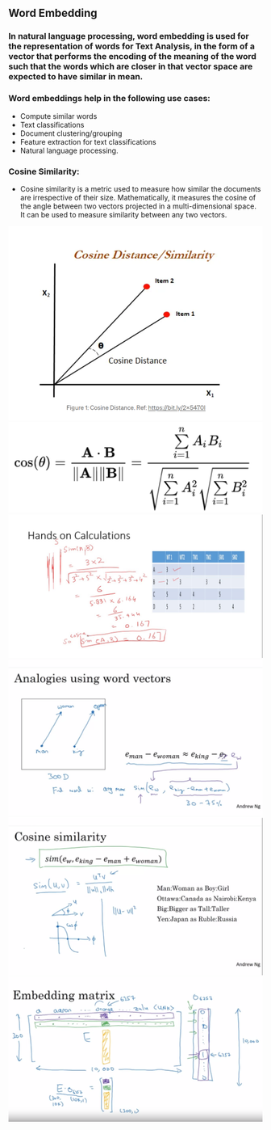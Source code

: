 ## Word Embedding
### In natural language processing, word embedding is used for the representation of words for Text Analysis, in the form of a vector that performs the encoding of the meaning of the word such that the words which are closer in that vector space are expected to have similar in mean.

### Word embeddings help in the following use cases: 
- Compute similar words
- Text classifications
- Document clustering/grouping
- Feature extraction for text classifications
- Natural language processing.

### Cosine Similarity:
- Cosine similarity is a metric used to measure how similar the documents are irrespective of their size. Mathematically, it measures the cosine of the angle between two vectors projected in a multi-dimensional space. It can be used to measure similarity between any two vectors. 


![1](./1.png)
![2](./2.png)
![3](./3.jpg)
![4](./4.png)
![5](./5.png)
![6](./6.png)
